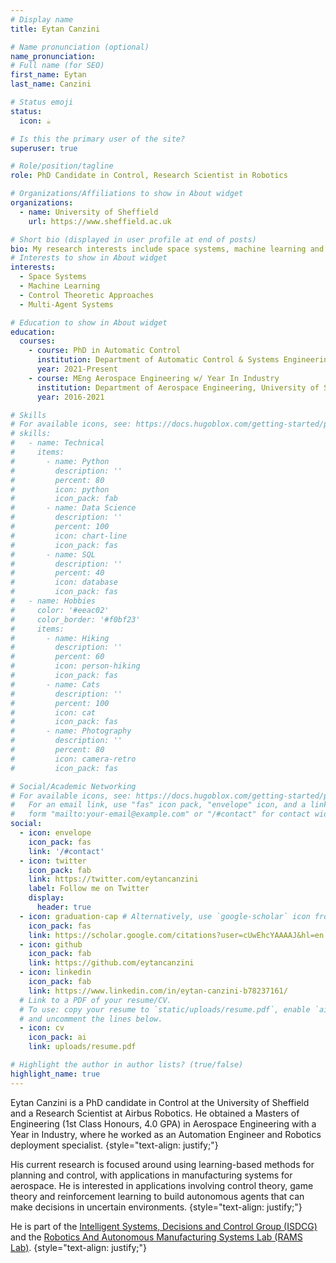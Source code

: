 ```yaml
---
# Display name
title: Eytan Canzini

# Name pronunciation (optional)
name_pronunciation: 
# Full name (for SEO)
first_name: Eytan
last_name: Canzini

# Status emoji
status:
  icon: ☕️

# Is this the primary user of the site?
superuser: true

# Role/position/tagline
role: PhD Candidate in Control, Research Scientist in Robotics

# Organizations/Affiliations to show in About widget
organizations:
  - name: University of Sheffield
    url: https://www.sheffield.ac.uk

# Short bio (displayed in user profile at end of posts)
bio: My research interests include space systems, machine learning and mult-agent control
# Interests to show in About widget
interests:
  - Space Systems
  - Machine Learning
  - Control Theoretic Approaches
  - Multi-Agent Systems

# Education to show in About widget
education:
  courses:
    - course: PhD in Automatic Control
      institution: Department of Automatic Control & Systems Engineering, University of Sheffield
      year: 2021-Present
    - course: MEng Aerospace Engineering w/ Year In Industry
      institution: Department of Aerospace Engineering, University of Sheffield
      year: 2016-2021

# Skills
# For available icons, see: https://docs.hugoblox.com/getting-started/page-builder/#icons
# skills:
#   - name: Technical
#     items:
#       - name: Python
#         description: ''
#         percent: 80
#         icon: python
#         icon_pack: fab
#       - name: Data Science
#         description: ''
#         percent: 100
#         icon: chart-line
#         icon_pack: fas
#       - name: SQL
#         description: ''
#         percent: 40
#         icon: database
#         icon_pack: fas
#   - name: Hobbies
#     color: '#eeac02'
#     color_border: '#f0bf23'
#     items:
#       - name: Hiking
#         description: ''
#         percent: 60
#         icon: person-hiking
#         icon_pack: fas
#       - name: Cats
#         description: ''
#         percent: 100
#         icon: cat
#         icon_pack: fas
#       - name: Photography
#         description: ''
#         percent: 80
#         icon: camera-retro
#         icon_pack: fas

# Social/Academic Networking
# For available icons, see: https://docs.hugoblox.com/getting-started/page-builder/#icons
#   For an email link, use "fas" icon pack, "envelope" icon, and a link in the
#   form "mailto:your-email@example.com" or "/#contact" for contact widget.
social:
  - icon: envelope
    icon_pack: fas
    link: '/#contact'
  - icon: twitter
    icon_pack: fab
    link: https://twitter.com/eytancanzini
    label: Follow me on Twitter
    display:
      header: true
  - icon: graduation-cap # Alternatively, use `google-scholar` icon from `ai` icon pack
    icon_pack: fas
    link: https://scholar.google.com/citations?user=cUwEhcYAAAAJ&hl=en
  - icon: github
    icon_pack: fab
    link: https://github.com/eytancanzini
  - icon: linkedin
    icon_pack: fab
    link: https://www.linkedin.com/in/eytan-canzini-b78237161/
  # Link to a PDF of your resume/CV.
  # To use: copy your resume to `static/uploads/resume.pdf`, enable `ai` icons in `params.yaml`,
  # and uncomment the lines below.
  - icon: cv
    icon_pack: ai
    link: uploads/resume.pdf

# Highlight the author in author lists? (true/false)
highlight_name: true
---
```


Eytan Canzini is a PhD candidate in Control at the University of Sheffield and a Research Scientist at Airbus Robotics. He obtained a Masters of Engineering (1st Class Honours, 4.0 GPA) in Aerospace Engineering with a Year in Industry, where he worked as an Automation Engineer and Robotics deployment specialist. 
{style="text-align: justify;"}

His current research is focused around using learning-based methods for planning and control, with applications in manufacturing systems for aerospace. He is interested in applications involving control theory, game theory and reinforcement learning to build autonomous agents that can make decisions in uncertain environments. 
{style="text-align: justify;"}

He is part of the [Intelligent Systems, Decisions and Control Group (ISDCG)](https://www.sheffield.ac.uk/acse/research/groups/isdc-group) and the [Robotics And Autonomous Manufacturing Systems Lab (RAMS Lab)](https://github.com/rams-lab-sheffield).
{style="text-align: justify;"}
